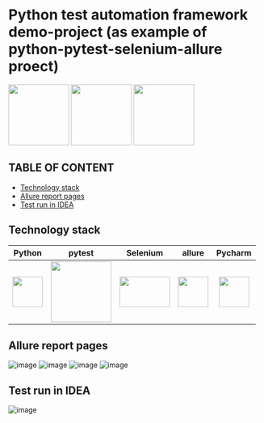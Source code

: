 
# Python test automation framework demo-project (as example of python-pytest-selenium-allure proect)
<img src=https://github.com/user-attachments/assets/56218a6e-8689-49ab-84f3-5ce368fe03d1 width="120" height="120"> 
 <img src=https://github.com/user-attachments/assets/e3aeef95-7746-4518-b5b9-5ba0941de6a6 width="120" height="120">
 <img src=https://github.com/user-attachments/assets/1b063350-5258-453b-a20a-6955847822a6 width="120" height="120"> 

## TABLE OF CONTENT
* [Technology stack](#technology-stack)
* [Allure report pages](#allure-report-pages)
* [Test run in IDEA](#test-run-in-idea)

## Technology stack
| Python | pytest | Selenium | allure | Pycharm | 
|:------:|:-----:|:--------:|:--------:|:------:|
|<img src=https://github.com/user-attachments/assets/56218a6e-8689-49ab-84f3-5ce368fe03d1 width="60" height="60">| <img src=https://github.com/user-attachments/assets/e3aeef95-7746-4518-b5b9-5ba0941de6a6 width="120" height="120">|<img src=https://github.com/user-attachments/assets/59998826-e8d4-435e-979d-3a6324f14ce6 width="100" height="60">|<img src=https://github.com/user-attachments/assets/a628cb54-3bbb-433f-b5ac-f2e3426f2525 width="60" height="60">|<img src=https://github.com/user-attachments/assets/de35d05c-661b-41c2-af48-fc40f4129669 width="60" height="60">|


## Allure report pages

![image](https://github.com/user-attachments/assets/93696c0d-539c-406b-8e40-a8f6f59f63c2)
![image](https://github.com/user-attachments/assets/5d90709f-7ff2-4352-b8ed-1d516d6bdcb9)
![image](https://github.com/user-attachments/assets/27f9cd7c-96ce-4f28-9889-56a5776e1df5)
![image](https://github.com/user-attachments/assets/adff60ed-6d7c-4137-9a05-23faf3fdc9da)

## Test run in IDEA
![image](https://github.com/user-attachments/assets/e53f04c2-ac9c-41cb-9957-7d25e883c539)





